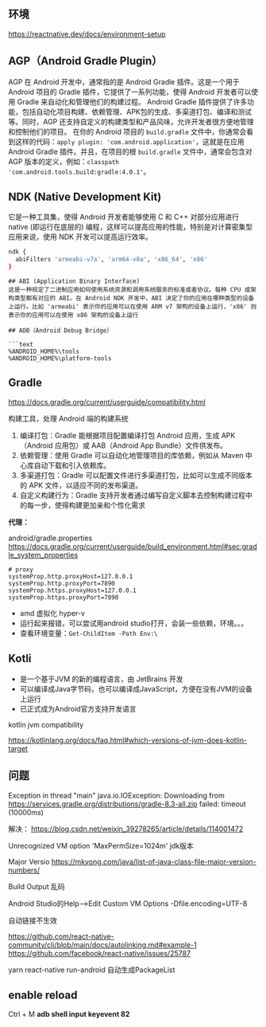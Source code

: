 ## 环境

https://reactnative.dev/docs/environment-setup

## AGP（Android Gradle Plugin）

AGP 在 Android 开发中，通常指的是 Android Gradle 插件。这是一个用于 Android 项目的 Gradle 插件，它提供了一系列功能，使得 Android 开发者可以使用 Gradle 来自动化和管理他们的构建过程。
Android Gradle 插件提供了许多功能，包括自动化项目构建、依赖管理、APK包的生成、多渠道打包、编译和测试等。同时，AGP 还支持自定义的构建类型和产品风味，允许开发者很方便地管理和控制他们的项目。
在你的 Android 项目的 `build.gradle` 文件中，你通常会看到这样的代码：`apply plugin: 'com.android.application'`，这就是在应用 Android Gradle 插件。并且，在项目的根 `build.gradle` 文件中，通常会包含对 AGP 版本的定义，例如：`classpath 'com.android.tools.build:gradle:4.0.1'`。

## NDK (Native Development Kit)
它是一种工具集，使得 Android 开发者能够使用 C 和 C++ 对部分应用进行 native (即运行在底层的) 编程，这样可以提高应用的性能，特别是对计算密集型应用来说，使用 NDK 开发可以提高运行效率。

```bash
ndk {
  abiFilters 'armeabi-v7a', 'arm64-v8a', 'x86_64', 'x86' 
}
```
```
## ABI (Application Binary Interface)
这是一种规定了二进制应用如何使用系统资源和调用系统服务的标准或者协议。每种 CPU 或架构类型都有对应的 ABI。在 Android NDK 开发中，ABI 决定了你的应用在哪种类型的设备上运行。比如 'armeabi' 表示你的应用可以在使用 ARM v7 架构的设备上运行，'x86' 则表示你的应用可以在使用 x86 架构的设备上运行

## ADB（Android Debug Bridge）

```text
%ANDROID_HOME%\tools
%ANDROID_HOME%\platform-tools
```
## Gradle

https://docs.gradle.org/current/userguide/compatibility.html

构建工具，处理 Android 端的构建系统

1. 编译打包：Gradle 能根据项目配置编译打包 Android 应用，生成 APK（Android 应用包）或 AAB（Android App Bundle）文件供发布。
2. 依赖管理：使用 Gradle 可以自动化地管理项目的库依赖，例如从 Maven 中心库自动下载和引入依赖库。
3. 多渠道打包：Gradle 可以配置文件进行多渠道打包，比如可以生成不同版本的 APK 文件，以适应不同的发布渠道。
4. 自定义构建行为：Gradle 支持开发者通过编写自定义脚本去控制构建过程中的每一步，使得构建更加亲和个性化需求

**代理：**

android/gradle.properties
https://docs.gradle.org/current/userguide/build_environment.html#sec:gradle_system_properties

```
# proxy
systemProp.http.proxyHost=127.0.0.1
systemProp.http.proxyPort=7890
systemProp.https.proxyHost=127.0.0.1
systemProp.https.proxyPort=7890
```

- amd 虚拟化 hyper-v
- 运行起来报错，可以尝试用android studio打开，会装一些依赖，环境。。。
- 查看环境变量：`Get-ChildItem -Path Env:\`

## Kotli

- 是一个基于JVM 的新的编程语言，由 JetBrains 开发
- 可以编译成Java字节码，也可以编译成JavaScript，方便在没有JVM的设备上运行
- 已正式成为Android官方支持开发语言

kotlin jvm compatibility

https://kotlinlang.org/docs/faq.html#which-versions-of-jvm-does-kotlin-target

## 问题

Exception in thread "main" java.io.IOException: Downloading from https://services.gradle.org/distributions/gradle-8.3-all.zip failed: timeout (10000ms)

解决： https://blog.csdn.net/weixin_39278265/article/details/114001472

Unrecognized VM option 'MaxPermSize=1024m'
jdk版本

Major Versio
https://mkyong.com/java/list-of-java-class-file-major-version-numbers/

Build Output 乱码

Android Studio的Help–>Edit Custom VM Options
-Dfile.encoding=UTF-8


自动链接不生效

https://github.com/react-native-community/cli/blob/main/docs/autolinking.md#example-1
https://github.com/facebook/react-native/issues/25787

yarn react-native run-android 自动生成PackageList

## enable reload

Ctrl + M
**adb shell input keyevent 82**